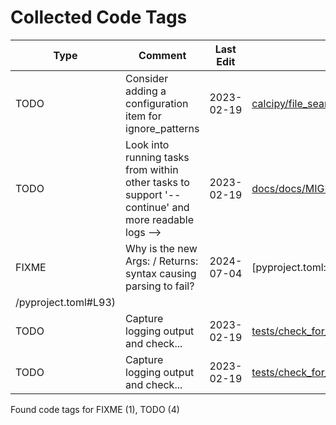 # Collected Code Tags

| Type    | Comment                                                                                            | Last Edit  | Source File                                                                                                                                                                                                                  |
|---------|----------------------------------------------------------------------------------------------------|------------|------------------------------------------------------------------------------------------------------------------------------------------------------------------------------------------------------------------------------|
|    TODO | Consider adding a configuration item for ignore_patterns                                           | 2023-02-19 | [calcipy/file_search.py:88](https://github.com/KyleKing/calcipy/blame/e6bc0415e3bf6a6df5a9d808ce0e89d0f2c5df9e/calcipy/file_search.py#L82)                                                                                   |
|    TODO | Look into running tasks from within other tasks to support '--continue' and more readable logs --> | 2023-02-19 | [docs/docs/MIGRATION.md:112](https://github.com/KyleKing/calcipy/blame/d95eb85ab7f6d45459ed7b3ff2dc99ae3c92fa61/docs/docs/MIGRATION.md#L42)                                                                                  |
|   FIXME | Why is the new Args: / Returns: syntax causing parsing to fail?                                    | 2024-07-04 | [pyproject.toml:93](https://github.com/KyleKing/calcipy/blame/main
/pyproject.toml#L93)                                                                                                                                      |
|    TODO | Capture logging output and check...                                                                | 2023-02-19 | [tests/check_for_stale_packages/test_check_for_stale_packages.py:64](https://github.com/KyleKing/calcipy/blame/a8b69e7b04d9b15eabff8897f2de7703898c2afc/tests/check_for_stale_packages/test_check_for_stale_packages.py#L63) |
|    TODO | Capture logging output and check...                                                                | 2023-02-19 | [tests/check_for_stale_packages/test_check_for_stale_packages.py:88](https://github.com/KyleKing/calcipy/blame/3f42ad855eb7024ff48af35d496633a87d4a14ac/tests/check_for_stale_packages/test_check_for_stale_packages.py#L26) |

Found code tags for FIXME (1), TODO (4)

<!-- calcipy_skip_tags -->
